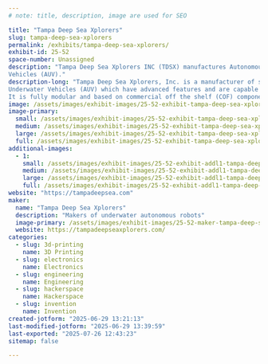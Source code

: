 ```yaml
---
# note: title, description, image are used for SEO

title: "Tampa Deep Sea Xplorers"
slug: tampa-deep-sea-xplorers
permalink: /exhibits/tampa-deep-sea-xplorers/
exhibit-id: 25-52
space-number: Unassigned
description: "Tampa Deep Sea Xplorers INC (TDSX) manufactures Autonomous Underwater
Vehicles (AUV)."
description-long: "Tampa Deep Sea Xplorers, Inc. is a manufacturer of small Autonomous
Underwater Vehicles (AUV) which have advanced features and are capable of diving to 600 meters depth to collect data to aid in ocean exploration and conservation. The Tampa based company produces the Barracuda AUV®. It is a hand launchable AUV which serves as a stable platform to carry a wide variety of sensors including, side scan sonar, water quality sensors, acoustic modem, and others. Its patented design provides superior maneuverability which allows the vehicle to turn a full 360 degrees within its own body length.
It is fully modular and based on commercial off the shelf (COF) components. It is easy to maintain and every component can be easily removed and replaced using ordinary hand tools. The ease of maintenance and parts availability reduces downtime and mission related problems. Additionally, depending on sensor requirements as required for your mission, it is a cost effective means of meeting your needs."
image: /assets/images/exhibit-images/25-52-exhibit-tampa-deep-sea-xplorers-primary-image-large.jpg
image-primary: 
  small: /assets/images/exhibit-images/25-52-exhibit-tampa-deep-sea-xplorers-primary-image-small.jpg
  medium: /assets/images/exhibit-images/25-52-exhibit-tampa-deep-sea-xplorers-primary-image-medium.jpg
  large: /assets/images/exhibit-images/25-52-exhibit-tampa-deep-sea-xplorers-primary-image-large.jpg
  full: /assets/images/exhibit-images/25-52-exhibit-tampa-deep-sea-xplorers-primary-image-full.jpg
additional-images: 
  - 1:
    small: /assets/images/exhibit-images/25-52-exhibit-addl1-tampa-deep-sea-xplorers-secondary-image-small.jpg
    medium: /assets/images/exhibit-images/25-52-exhibit-addl1-tampa-deep-sea-xplorers-secondary-image-medium.jpg
    large: /assets/images/exhibit-images/25-52-exhibit-addl1-tampa-deep-sea-xplorers-secondary-image-large.jpg
    full: /assets/images/exhibit-images/25-52-exhibit-addl1-tampa-deep-sea-xplorers-secondary-image-full.jpg
website: "https://tampadeepsea.com"
maker: 
  name: "Tampa Deep Sea Xplorers"
  description: "Makers of underwater autonomous robots"
  image-primary: /assets/images/exhibit-images/25-52-maker-tampa-deep-sea-xplorers-auv-image-medium.jpg
  website: https://tampadeepseaxplorers.com/
categories: 
  - slug: 3d-printing
    name: 3D Printing
  - slug: electronics
    name: Electronics
  - slug: engineering
    name: Engineering
  - slug: hackerspace
    name: Hackerspace
  - slug: invention
    name: Invention
created-jotform: "2025-06-29 13:21:13"
last-modified-jotform: "2025-06-29 13:39:59"
last-exported: "2025-07-26 12:43:23"
sitemap: false

---
```

